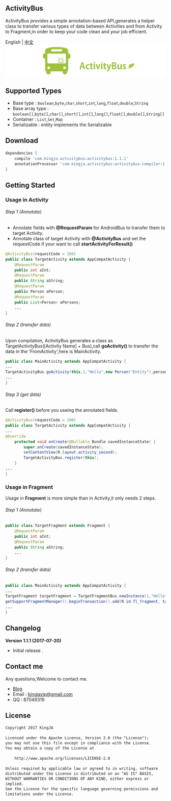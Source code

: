 
ActivityBus
---
ActivityBus provides a simple annotation-based API,generates a helper class to transfer various types of data between Activities and from Activity to Fragment,in order to keep your code clean and your job efficient.

English | [中文](https://github.com/KingJA/ActivityBus/blob/master/README_CN.md)
![](https://github.com/KingJA/ActivityBus/blob/master/res/activitybus.png)
## Supported Types
* Base type : `boolean`,`byte`,`char`,`short`,`int`,`long`,`float`,`double`,`String`
* Base array type : `boolean[]`,`byte[]`,`char[]`,`short[]`,`int[]`,`long[]`,`float[]`,`double[]`,`String[]`
* Container : `List`,`Set`,`Map`
* Serializable : entity implements the Serializable

## Download
```groovy
dependencies {
    compile 'com.kingja.activitybus:activitybus:1.1.1'
    annotationProcessor 'com.kingja.activitybus:activitybus-compiler:1.1.1'
}
```

Getting Started
---
### Usage in Activity
###### Step 1 (Annotate)

* Annotate fields with **@RequestParam** for AndroidBus to transfer them to target Activity.
* Annotate class of target Activity with **@ActivityBus** and set the requestCode if your want to call **startActivityForResult()**

```java
@ActivityBus(requestCode = 100)
public class TargetActivity extends AppCompatActivity {
    @RequestParam
    public int aInt;
    @RequestParam
    public String aString;
    @RequestParam
    public Person aPerson;
    @RequestParam
    public List<Person> aPersons;
    ...
}
```

###### Step 2 (transfer data)
Upon compilation, ActivityBus generates a class as TargetActivityBus([Activity Name] + Bus),call **goActivity()** to transfer the data in the 'FromActivity',here is MainActivity.

```java
public class MainActivity extends AppCompatActivity {
...
TargetActivityBus.goActivity(this,1,"Hello",new Person("Entity"),personList);
...
}
```

###### Step 3 (get data)
Call **register()** before you useing the annotated fields.

```java
@ActivityBus(requestCode = 100)
public class TargetActivity extends AppCompatActivity {
...
@Override
    protected void onCreate(@Nullable Bundle savedInstanceState) {
        super.onCreate(savedInstanceState);
        setContentView(R.layout.activity_second);
        TargetActivityBus.register(this);
    }
...
}

```

### Usage in Fragment
Usage in **Fragment** is more simple than in Activity,it only needs 2 steps.
###### Step 1 (Annotate)

```java
public class TargetFragment extends Fragment {
    @RequestParam
    public int aInt;
    @RequestParam
    public String aString;
    ...
}
```

###### Step 2 (transfer data)

```java
public class MainActivity extends AppCompatActivity {
...
TargetFragment targetFragment = TargetFragmentBus.newInstance(1,"Hello");
getSupportFragmentManager().beginTransaction().add(R.id.fl_fragment, targetFragment).commit();
...
}
```


Changelog
---

**Version 1.1.1 (2017-07-20)**
- Initial release .

Contact me
---
Any questions,Welcome to contact me.
* [Blog](http://www.jianshu.com/u/8a1a8ed656e8)
* Email : kingjavip@gmail.com
* QQ : 87049319

License
---

    Copyright 2017 KingJA

    Licensed under the Apache License, Version 2.0 (the "License");
    you may not use this file except in compliance with the License.
    You may obtain a copy of the License at

        http://www.apache.org/licenses/LICENSE-2.0

    Unless required by applicable law or agreed to in writing, software
    distributed under the License is distributed on an "AS IS" BASIS,
    WITHOUT WARRANTIES OR CONDITIONS OF ANY KIND, either express or implied.
    See the License for the specific language governing permissions and
    limitations under the License.
